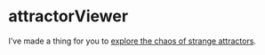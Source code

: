 <!--
  id: 239
  date: 2005-03-12T01:06:18
  modified: 2014-05-08T06:00:44
  slug: attractorviewer
  type: post
  excerpt: <p>I&#8217;ve made a thing for you to explore the chaos of strange attractors.</p>
  categories: code, Java, Processing
  tags: cool shit
  inCv: 
  inPortfolio: 
  dateFrom: 
  dateTo: 
-->

# attractorViewer

<p>I&#8217;ve made a thing for you to <a href="javascript:pop('coderef.php?id=625',0,0,800,600)">explore the chaos of strange attractors</a>.</p>